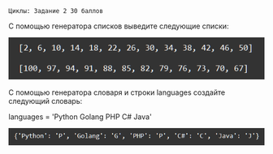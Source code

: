     Циклы: Задание 2 30 баллов
С помощью генератора списков выведите следующие списки:

![img.png](img.png)

С помощью генератора словаря и строки languages создайте следующий словарь:

languages = 'Python Golang PHP C# Java'

![img_1.png](img_1.png)